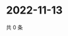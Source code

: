 # 2022-11-13

共 0 条

<!-- BEGIN WEIBO -->
<!-- 最后更新时间 Sun Nov 13 2022 18:00:59 GMT+0800 (China Standard Time) -->

<!-- END WEIBO -->
